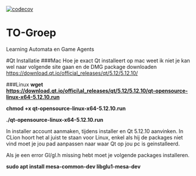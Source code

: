 [![codecov](https://codecov.io/gh/DriesDeMaeseneer/TO-Groep/branch/main/graph/badge.svg?token=73GROVMJDY)](https://codecov.io/gh/DriesDeMaeseneer/TO-Groep)
# TO-Groep
Learning Automata en Game Agents


#Qt Installatie
###Mac
Hoe je exact Qt installeert op mac weet ik niet je kan wel naar volgende site gaan en de DMG package downloaden
https://download.qt.io/official_releases/qt/5.12/5.12.10/


###Linux
**wget https://download.qt.io/offici\al_releases/qt/5.12/5.12.10/qt-opensource-linux-x64-5.12.10.run**

**chmod +x  qt-opensource-linux-x64-5.12.10.run**

**./qt-opensource-linux-x64-5.12.10.run**

In installer account aanmaken, tijdens installer en Qt 5.12.10 aanvinken.
In CLion hoort het al juist te staan voor Linux, enkel als hij de packages niet vind moet je jou pad aanpassen naar waar Qt op jou pc is geinstalleerd.

Als je een error Gl/gl.h missing hebt moet je volgende packages installeren.

**sudo apt install mesa-common-dev libglu1-mesa-dev**
